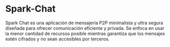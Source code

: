 # Spark-Chat
Spark Chat es una aplicación de mensajería P2P minimalista y ultra segura diseñada para ofrecer comunicación eficiente y privada. Se enfoca en usar la menor cantidad de recursos posible mientras garantiza que los mensajes estén cifrados y no sean accesibles por terceros.
